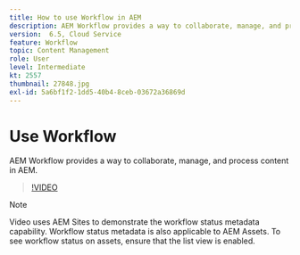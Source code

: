 ```yaml
---
title: How to use Workflow in AEM
description: AEM Workflow provides a way to collaborate, manage, and process content in AEM.
version:  6.5, Cloud Service
feature: Workflow
topic: Content Management
role: User
level: Intermediate
kt: 2557
thumbnail: 27848.jpg
exl-id: 5a6bf1f2-1dd5-40b4-8ceb-03672a36869d
---
```

# Use Workflow

AEM Workflow provides a way to collaborate, manage, and process content in AEM.
 
 >[!VIDEO](https://video.tv.adobe.com/v/27848?quality=12&learn=on)

 >[!NOTE]
 >
 > Video uses AEM Sites to demonstrate the workflow status metadata capability. Workflow status metadata is also applicable to AEM Assets. To see workflow status on assets, ensure that the list view is enabled.
